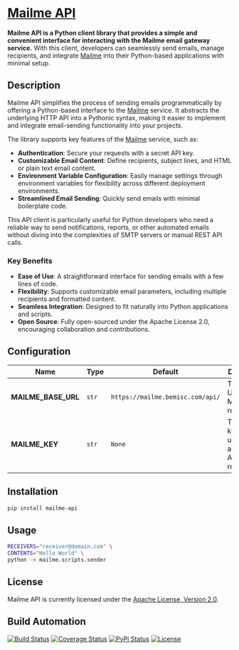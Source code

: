 # [Mailme API](http://mailme-api.hive.pt)

**Mailme API is a Python client library that provides a simple and convenient interface for interacting with the Mailme email gateway service.** With this client, developers can seamlessly send emails, manage recipients, and integrate [Mailme](http://mailme.hive.pt) into their Python-based applications with minimal setup.

## Description

Mailme API simplifies the process of sending emails programmatically by offering a Python-based interface to the [Mailme](http://mailme.hive.pt) service. It abstracts the underlying HTTP API into a Pythonic syntax, making it easier to implement and integrate email-sending functionality into your projects.

The library supports key features of the [Mailme](http://mailme.hive.pt) service, such as:

- **Authentication**: Secure your requests with a secret API key.
- **Customizable Email Content**: Define recipients, subject lines, and HTML or plain text email content.
- **Environment Variable Configuration**: Easily manage settings through environment variables for flexibility across different deployment environments.
- **Streamlined Email Sending**: Quickly send emails with minimal boilerplate code.

This API client is particularly useful for Python developers who need a reliable way to send notifications, reports, or other automated emails without diving into the complexities of SMTP servers or manual REST API calls.

### Key Benefits

- **Ease of Use**: A straightforward interface for sending emails with a few lines of code.
- **Flexibility**: Supports customizable email parameters, including multiple recipients and formatted content.
- **Seamless Integration**: Designed to fit naturally into Python applications and scripts.
- **Open Source**: Fully open-sourced under the Apache License 2.0, encouraging collaboration and contributions.

## Configuration

| Name                | Type  | Default                          | Description                                             |
| ------------------- | ----- | -------------------------------- | ------------------------------------------------------- |
| **MAILME_BASE_URL** | `str` | `https://mailme.bemisc.com/api/` | The base URL for the Mailme API requests.               |
| **MAILME_KEY**      | `str` | `None`                           | The secret key to be used to authenticate API requests. |

## Installation

```bash
pip install mailme-api
```

## Usage

```bash
RECEIVERS="receiver@domain.com" \
CONTENTS="Hello World" \
python -m mailme.scripts.sender
```

## License

Mailme API is currently licensed under the [Apache License, Version 2.0](http://www.apache.org/licenses/).

## Build Automation

[![Build Status](https://github.com/hivesolutions/mailme-api/workflows/Main%20Workflow/badge.svg)](https://github.com/hivesolutions/mailme-api/actions)
[![Coverage Status](https://coveralls.io/repos/hivesolutions/mailme-api/badge.svg?branch=master)](https://coveralls.io/r/hivesolutions/mailme-api?branch=master)
[![PyPi Status](https://img.shields.io/pypi/v/mailme-api.svg)](https://pypi.python.org/pypi/mailme-api)
[![License](https://img.shields.io/badge/license-Apache%202.0-blue.svg)](https://www.apache.org/licenses/)
